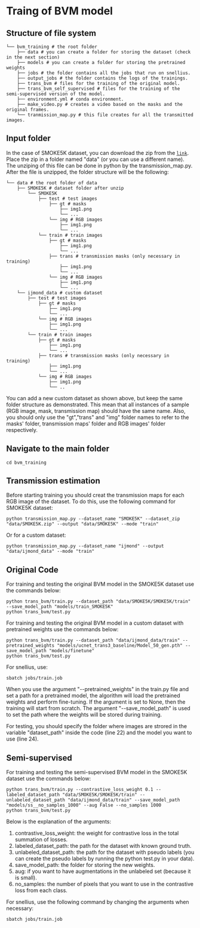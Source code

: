 # Traing of BVM model

## Structure of file system
```
└── bvm_training # the root folder
    ├── data # you can create a folder for storing the dataset (check in the next section)
    ├── models # you can create a folder for storing the pretrained weights
    ├── jobs # the folder contains all the jobs that run on snellius.
    ├── output_jobs # the folder contains the logs of the trainings.
    ├── trans_bvm # files for the training of the original model.
    ├── trans_bvm_self_supervised # files for the training of the semi-supervised version of the model.
    ├── environment.yml # conda environment.
    ├── make_video.py # creates a video based on the masks and the original frames.
    └── tranmission_map.py # this file creates for all the transmitted images.
```
## Input folder
In the case of SMOKE5K dataset, you can download the zip from the [`link`](hhttps://drive.google.com/file/d/11TM8hsh9R6ZTvLAUzfD6eD051MbOufCi/view). Place the zip in a folder named "data" (or you can use a different name). The unziping of this file can be done in python by the transmission_map.py. After the file is unzipped, the folder structure will be the following:

```
└── data # the root folder of data
    ├── SMOKE5K # dataset folder after unzip
        └── SMOKE5K
            ├── test # test images
                ├── gt # masks
                    ├── img1.png
                    └── ... 
                └── img # RGB images
                    ├── img1.png
                    └── ... 
            └── train # train images
                ├── gt # masks
                    ├── img1.png
                    └── ... 
                ├── trans # transmission masks (only necessary in training)
                    ├── img1.png
                    └── ... 
                └── img # RGB images
                    ├── img1.png
                    └── ... 
    └── ijmond_data # custom dataset
        ├── test # test images
            ├── gt # masks
                ├── img1.png
                └── ... 
            └── img # RGB images
                ├── img1.png
                └── ... 
        └── train # train images
            ├── gt # masks
                ├── img1.png
                └── ... 
            ├── trans # transmission masks (only necessary in training)
                ├── img1.png
                └── ... 
            └── img # RGB images
                ├── img1.png
                └── ..
```
You can add a new custom dataset as shown above, but keep the same folder structure as demonstrated. This mean that all instances of a sample (RGB image, mask, transmission map) should have the same name. Also, you should only use the "gt","trans" and "img" folder names to refer to the masks' folder, transmission maps' folder and RGB images' folder respectively.

## Navigate to the main folder
```
cd bvm_training
```

## Transmission estimation
Before starting training you should creat the transmission maps for each RGB image of the dataset. To do this, use the following command for SMOKE5K dataset:
```
python transmission_map.py --dataset_name "SMOKE5K" --dataset_zip "data/SMOKE5K.zip" --output "data/SMOKE5K" --mode "train"
```
Or for a custom dataset:
```
python transmission_map.py --dataset_name "ijmond" --output "data/ijmond_data" --mode "train"
```
## Original Code
For training and testing the original BVM model in the SMOKE5K dataset use the commands below:
```
python trans_bvm/train.py --dataset_path "data/SMOKE5K/SMOKE5K/train" --save_model_path "models/train_SMOKE5K"
python trans_bvm/test.py
```
For training and testing the original BVM model in a custom dataset with pretrained weights use the commands below:
```
python trans_bvm/train.py --dataset_path "data/ijmond_data/train" --pretrained_weights "models/ucnet_trans3_baseline/Model_50_gen.pth" --save_model_path "models/finetune"
python trans_bvm/test.py
```
For snellius, use:
```
sbatch jobs/train.job
```
When you use the argument "--pretrained_weights" in the train.py file and set a path for a pretrained model, the algorithm will load the pretrained weights and perform fine-tuning. If the argument is set to None, then the training will start from scratch. The argument "--save_model_path" is used to set the path where the weights will be stored during training.

For testing, you should specify the folder where images are strored in the variable "dataset_path" inside the code (line 22) and the model you want to use (line 24).

## Semi-supervised
For training and testing the semi-supervised BVM model in the SMOKE5K dataset use the commands below:
```
python trans_bvm/train.py --contrastive_loss_weight 0.1 --labeled_dataset_path "data/SMOKE5K/SMOKE5K/train" --unlabeled_dataset_path "data/ijmond_data/train" --save_model_path "models/ss__no_samples_1000" --aug False --no_samples 1000
python trans_bvm/test.py 
```
Below is the explanation of the arguments:
1. contrastive_loss_weight: the weight for contrastive loss in the total summation of losses.
2. labeled_dataset_path: the path for the dataset with known ground truth.
3. unlabeled_dataset_path: the path for the dataset with pseudo labels (you can create the pseudo labels by running the python test.py in your data).
4. save_model_path: the folder for storing the new weights.
5. aug: if you want to have augmentations in the unlabeled set (because it is small).
6. no_samples: the number of pixels that you want to use in the contrastive loss from each class.

For snellius, use the following command by changing the arguments when necessary:
```
sbatch jobs/train.job
```